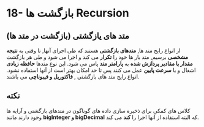# 18- بازگشت ها Recursion


## متد های یازگشتی (بازگشت در متد ها)


از انواع رایج متد ها, **متدهای بازگشتی** هستند که طی اجرای آنها, تا وقتی به **نتیجه مشخصی** برسیم, متد بار ها خود را **تکرار** می کند و اجرا می شود و طی هر بازگشت **مقدار یا مقادیر پردازش شده** به **پارامتر متد** پاس می شود. این نوع متدها **حافظه زیادی** اشغال و با **سرعت پایین** عمل می کنند پس تا حد امکان بهتر است از آنها استفاده نشود. انواع رایج متد های بازگشتی , **فاکتوریل و فیبوناچی** می باشند.


## نکته


کلاس های کمکی برای ذخیره سازی داده های گوناگون در متدهای بازگشتی و  آرایه ها وجود دارند مانند **bigInteger و bigDecimal** که البته استفاده از آنها اجرا را **کند** می کند.
